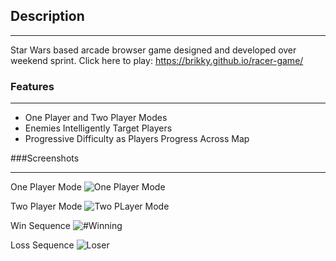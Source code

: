 ## Description
___
Star Wars based arcade browser game designed and developed over weekend sprint. 
Click here to play: https://brikky.github.io/racer-game/

### Features
___
* One Player and Two Player Modes
* Enemies Intelligently Target Players
* Progressive Difficulty as Players Progress Across Map

###Screenshots
____

One Player Mode
![One Player Mode](http://i.imgur.com/6B5Wctg.png)

Two Player Mode
![Two PLayer Mode](http://i.imgur.com/sGmJBIW.png)

Win Sequence
![#Winning](http://i.imgur.com/WSy4pvt.png)

Loss Sequence
![Loser](http://i.imgur.com/kJB0hRB.png)
